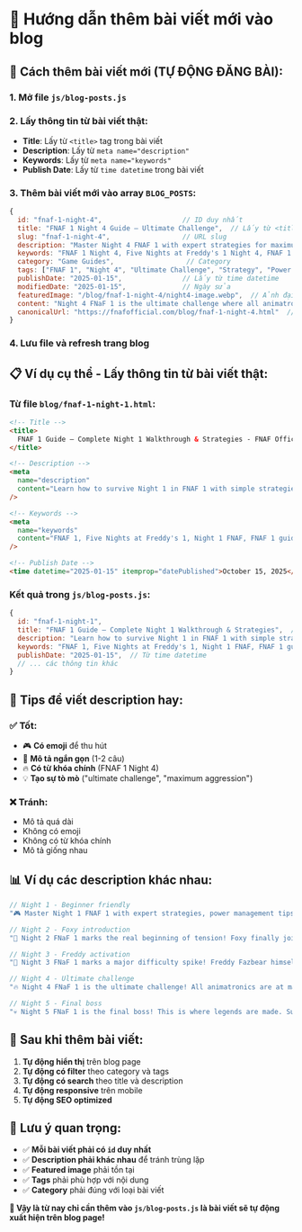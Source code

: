 # 📝 Hướng dẫn thêm bài viết mới vào blog

## 🎯 **Cách thêm bài viết mới (TỰ ĐỘNG ĐĂNG BÀI):**

### 1. **Mở file `js/blog-posts.js`**

### 2. **Lấy thông tin từ bài viết thật:**

- **Title**: Lấy từ `<title>` tag trong bài viết
- **Description**: Lấy từ `meta name="description"`
- **Keywords**: Lấy từ `meta name="keywords"`
- **Publish Date**: Lấy từ `time datetime` trong bài viết

### 3. **Thêm bài viết mới vào array `BLOG_POSTS`:**

```javascript
{
  id: "fnaf-1-night-4",                    // ID duy nhất
  title: "FNAF 1 Night 4 Guide – Ultimate Challenge",  // Lấy từ <title> tag
  slug: "fnaf-1-night-4",                  // URL slug
  description: "Master Night 4 FNAF 1 with expert strategies for maximum difficulty. Learn how to survive the ultimate challenge.",  // Lấy từ meta description
  keywords: "FNAF 1 Night 4, Five Nights at Freddy's 1 Night 4, FNAF 1 Night 4 strategy, FNAF 1 Night 4 guide, FNAF 1 Night 4 tips, FNAF 1 survival guide, FNAF 1 walkthrough",  // Lấy từ meta keywords
  category: "Game Guides",                  // Category
  tags: ["FNAF 1", "Night 4", "Ultimate Challenge", "Strategy", "Power Management"],  // Tags
  publishDate: "2025-01-15",               // Lấy từ time datetime
  modifiedDate: "2025-01-15",              // Ngày sửa
  featuredImage: "/blog/fnaf-1-night-4/night4-image.webp",  // Ảnh đại diện
  content: "Night 4 FNaF 1 is the ultimate challenge where all animatronics reach maximum aggression. This is where your skills are truly tested.",  // Nội dung ngắn
  canonicalUrl: "https://fnafofficial.com/blog/fnaf-1-night-4.html"  // URL chính thức
}
```

### 4. **Lưu file và refresh trang blog**

## 📋 **Ví dụ cụ thể - Lấy thông tin từ bài viết thật:**

### **Từ file `blog/fnaf-1-night-1.html`:**

```html
<!-- Title -->
<title>
  FNAF 1 Guide – Complete Night 1 Walkthrough & Strategies - FNAF Official Blog
</title>

<!-- Description -->
<meta
  name="description"
  content="Learn how to survive Night 1 in FNAF 1 with simple strategies, power management tips, and animatronic behavior explained. Master Five Nights at Freddy's 1 and prepare for the horrors ahead."
/>

<!-- Keywords -->
<meta
  name="keywords"
  content="FNAF 1, Five Nights at Freddy's 1, Night 1 FNAF, FNAF 1 guide, FNAF 1 tips, FNAF 1 walkthrough, FNAF 1 strategy, FNAF 1 animatronics, FNAF 1 survival"
/>

<!-- Publish Date -->
<time datetime="2025-01-15" itemprop="datePublished">October 15, 2025</time>
```

### **Kết quả trong `js/blog-posts.js`:**

```javascript
{
  id: "fnaf-1-night-1",
  title: "FNAF 1 Guide – Complete Night 1 Walkthrough & Strategies",  // Từ <title>
  description: "Learn how to survive Night 1 in FNAF 1 with simple strategies, power management tips, and animatronic behavior explained. Master Five Nights at Freddy's 1 and prepare for the horrors ahead.",  // Từ meta description
  keywords: "FNAF 1, Five Nights at Freddy's 1, Night 1 FNAF, FNAF 1 guide, FNAF 1 tips, FNAF 1 walkthrough, FNAF 1 strategy, FNAF 1 animatronics, FNAF 1 survival",  // Từ meta keywords
  publishDate: "2025-01-15",  // Từ time datetime
  // ... các thông tin khác
}
```

## 🎨 **Tips để viết description hay:**

### ✅ **Tốt:**

- 🎮 **Có emoji** để thu hút
- 📝 **Mô tả ngắn gọn** (1-2 câu)
- 🔥 **Có từ khóa chính** (FNAF 1 Night 4)
- 💡 **Tạo sự tò mò** ("ultimate challenge", "maximum aggression")

### ❌ **Tránh:**

- Mô tả quá dài
- Không có emoji
- Không có từ khóa chính
- Mô tả giống nhau

## 📊 **Ví dụ các description khác nhau:**

```javascript
// Night 1 - Beginner friendly
"🎮 Master Night 1 FNAF 1 with expert strategies, power management tips, and animatronic behavior patterns. Learn how to survive your first night at Freddy Fazbear's Pizza with our complete guide.";

// Night 2 - Foxy introduction
"🦊 Night 2 FNaF 1 marks the real beginning of tension! Foxy finally joins the game, and power management starts to matter more than ever. Learn expert strategies to survive the second night.";

// Night 3 - Freddy activation
"🐻 Night 3 FNaF 1 marks a major difficulty spike! Freddy Fazbear himself becomes active and the tension skyrockets. Master expert strategies for four active animatronics.";

// Night 4 - Ultimate challenge
"🔥 Night 4 FNaF 1 is the ultimate challenge! All animatronics are at maximum aggression. Master the final strategies to survive the most difficult night.";

// Night 5 - Final boss
"💀 Night 5 FNaF 1 is the final boss! This is where legends are made. Survive the ultimate horror with our expert strategies and become a FNAF master.";
```

## 🚀 **Sau khi thêm bài viết:**

1. **Tự động hiển thị** trên blog page
2. **Tự động có filter** theo category và tags
3. **Tự động có search** theo title và description
4. **Tự động responsive** trên mobile
5. **Tự động SEO optimized**

## 🎯 **Lưu ý quan trọng:**

- ✅ **Mỗi bài viết phải có `id` duy nhất**
- ✅ **Description phải khác nhau** để tránh trùng lặp
- ✅ **Featured image** phải tồn tại
- ✅ **Tags** phải phù hợp với nội dung
- ✅ **Category** phải đúng với loại bài viết

**🎉 Vậy là từ nay chỉ cần thêm vào `js/blog-posts.js` là bài viết sẽ tự động xuất hiện trên blog page!**
